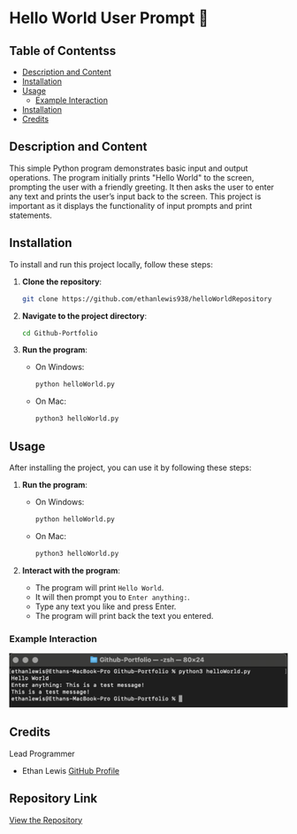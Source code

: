 # Hello World User Prompt 🎉

## Table of Contentss
- [Description and Content](#description-and-content)
- [Installation](#installation)
- [Usage](#usage)
  - [Example Interaction](#example-interaction)
- [Installation](#Repository-Link)
- [Credits](#credits)

## Description and Content
This simple Python program demonstrates basic input and output operations. The program initially prints "Hello World" to the screen, prompting the user with a friendly greeting. It then asks the user to enter any text and prints the user’s input back to the screen. This project is important as it displays the functionality of input prompts and print statements.

## Installation
To install and run this project locally, follow these steps:

1. **Clone the repository**:
    ```sh
    git clone https://github.com/ethanlewis938/helloWorldRepository
    ```

2. **Navigate to the project directory**:
    ```sh
    cd Github-Portfolio
    ```

3. **Run the program**:
    - On Windows:
      ```sh
      python helloWorld.py
      ```
    - On Mac:
      ```sh
      python3 helloWorld.py
      ```

## Usage
After installing the project, you can use it by following these steps:

1. **Run the program**:
    - On Windows:
      ```sh
      python helloWorld.py
      ```
    - On Mac:
      ```sh
      python3 helloWorld.py
      ```

2. **Interact with the program**:
    - The program will print `Hello World`.
    - It will then prompt you to `Enter anything:`.
    - Type any text you like and press Enter.
    - The program will print back the text you entered.

### Example Interaction
![Program Screenshot](images/programRun.png)

## Credits
Lead Programmer
- Ethan Lewis [GitHub Profile](https://github.com/ethanlewis938/)

## Repository Link
[View the Repository](https://github.com/ethanlewis938/helloWorldRepository)